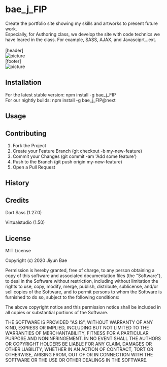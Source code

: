 # bae_j_FIP

Create the portfolio site showing my skills and artworks to present future work. <br>
Especially, for Authoring class, we develop the site with code technics we have leared in the class. For example, SASS, AJAX, and Javasciprt...ext. <br>
<future looks> <br>
[header] <br>
![picture](.images/screenshot_header.png) <br>
[footer] <br>
<img src="file:///Users/baejiyun/Desktop/screenshot_footer.png" alt=picture>

## Installation

For the latest stable version: npm install -g bae_j_FIP <br>
For our nightly builds: npm install -g bae_j_FIP@next

## Usage



## Contributing

1. Fork the Project
2. Create your Feature Branch (git checkout -b my-new-feature)
3. Commit your Changes (git commit -am 'Add some feature')
4. Push to the Branch (git push origin my-new-feature)
5. Open a Pull Request

## History



## Credits

Dart Sass (1.27.0)

Virtualstudio (1.50)

## License

MIT License

Copyright (c) 2020 Jiyun Bae

Permission is hereby granted, free of charge, to any person obtaining a copy
of this software and associated documentation files (the "Software"), to deal
in the Software without restriction, including without limitation the rights
to use, copy, modify, merge, publish, distribute, sublicense, and/or sell
copies of the Software, and to permit persons to whom the Software is
furnished to do so, subject to the following conditions:

The above copyright notice and this permission notice shall be included in all
copies or substantial portions of the Software.

THE SOFTWARE IS PROVIDED "AS IS", WITHOUT WARRANTY OF ANY KIND, EXPRESS OR
IMPLIED, INCLUDING BUT NOT LIMITED TO THE WARRANTIES OF MERCHANTABILITY,
FITNESS FOR A PARTICULAR PURPOSE AND NONINFRINGEMENT. IN NO EVENT SHALL THE
AUTHORS OR COPYRIGHT HOLDERS BE LIABLE FOR ANY CLAIM, DAMAGES OR OTHER
LIABILITY, WHETHER IN AN ACTION OF CONTRACT, TORT OR OTHERWISE, ARISING FROM,
OUT OF OR IN CONNECTION WITH THE SOFTWARE OR THE USE OR OTHER DEALINGS IN THE
SOFTWARE.